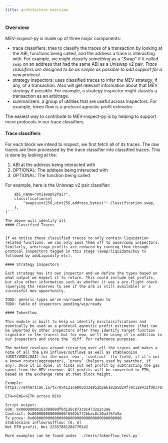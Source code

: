```yaml
---
title: architecture overview
---
```


### Overview
MEV-inspect-py is made up of three major components: 
- trace classifiers: tries to classify the traces of a transaction by looking at the ABI, functions being called, and the address a trace is interacting with. For example, we might classify something as a "Swap" if it called `swap` on an address that had the same ABI as a Uniswap v2 pair. *Trace classifiers are designed to be as simple as possible to add support for a new protocol.* 
- strategy inspectors: uses classified traces to infer the MEV strategy, if any, of a transaction. Also will get relevant information about that MEV strategy if possible. For example, a strategy inspector might classify a transaction as an arbitrage.
- summarizers: a group of utilities that are useful across inspectors. For example, token flow is a protocol agnostic profit estimator.

The easiest way to contribute to MEV-inspect-py is by helping to support more protocols in our trace classifiers.


#### Trace classifiers
For each block we intend to inspect, we first fetch all of its traces. The raw traces are then processed by the trace classifier into classified traces. This is done by looking at the:
1. ABI at the address being interacted with
2. OPTIONAL: The address being interacted with
3. OPTIONAL: The function being called 

For example, here is the Uniswap v2 pair classifier:
```UNISWAPPY_V2_PAIR_SPEC = ClassifierSpec(
    abi_name="UniswapV2Pair",
    classifications={
        "swap(uint256,uint256,address,bytes)": Classification.swap,
    },
)```

The above will identify all 
#### Classified Traces


If we notice these classified traces to only contain liquidation related functions, we can only pass them off to aave/comp inspectors. Similarly, arbitrage profits are reduced by running them through protocol inspectors tagged in this stage (swap/liquidate/buy tx followed by addLiquidity etc). 

#### Strategy Inspectors

Each strategy has its own inspector and we define the types based on what output we expect it to return. This could include net profits, but also other information such as whether it was a pre-flight check (querying the reserves to see if the arb is still available) or a successful mev opportunity. 

TODO: generic types we've narrowed them down to
TODO: table of inspectors pending/wip/ready

#### Tokenflow

This module is built to help us identify misclassifications and eventually be used as a protocol agnostic profit estimator (that can be imported by other inspectors after they identify target function signature in the traces) but for now, we'll be using it in addition to our inspectors and store the `diff` for reference purposes. 

The method revolves around iterating over all the traces and makes a note of all the ETH inflows/outflows as well as stablecoins (USDT/USDC/DAI) for the main `eoa`, `contract` (to field, if it's not a known router/aggregator), `proxy` (helpers used by searcher, if any). Once it is done, it finds out net profit by subtracting the gas spent from the MEV revenue. All profits will be converted to ETH, based on the exchange rate at that block height. 

Example: https://etherscan.io/tx/0x4121ce805d33e952b2e6103a5024f70c118432fd0370128d6d7845f9b2987922

ETH=>ENG=>ETH across DEXs

Script output: 
EOA: 0x00000098163d8908dfbd126c873c9c4732a2c2e6
Contract: 0x000000000000006f6502b7f2bbac8c30a3f67e9a
Tx proxy: 0x0000000000000000000000000000000000000000
Stablecoins inflow/outflow: [0, 0]
Net ETH profit, Wei 22357881284770142 

More examples can be found under `./tests/tokenflow_test.py`